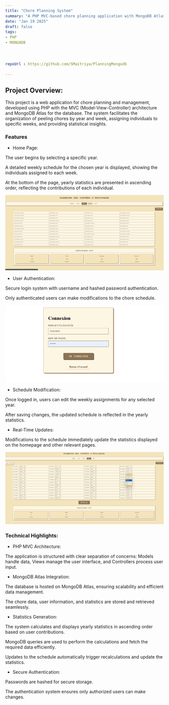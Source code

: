```yaml
---
title: "Chore Planning System"
summary: "A PHP MVC-based chore planning application with MongoDB Atlas integration"
date: "Jan 19 2025"
draft: false
tags:
- PHP
- MONGODB



repoUrl : https://github.com/SMaitriya/PlanningMongodb

---
```


## Project Overview:

This project is a web application for chore planning and management, developed using PHP with the MVC (Model-View-Controller) architecture and MongoDB Atlas for the database. The system facilitates the organization of peeling chores by year and week, assigning individuals to specific weeks, and providing statistical insights.



### Features

- Home Page:

The user begins by selecting a specific year.

A detailed weekly schedule for the chosen year is displayed, showing the individuals assigned to each week.

At the bottom of the page, yearly statistics are presented in ascending order, reflecting the contributions of each individual.

![home](https://raw.githubusercontent.com/SMaitriya/Portfolio/main/public/images/potato.php/home.png)


- User Authentication:

Secure login system with username and hashed password authentication.

Only authenticated users can make modifications to the chore schedule.


![connec](https://raw.githubusercontent.com/SMaitriya/Portfolio/main/public/images/potato.php/connexion.png)


- Schedule Modification:

Once logged in, users can edit the weekly assignments for any selected year.

After saving changes, the updated schedule is reflected in the yearly statistics.

- Real-Time Updates:

Modifications to the schedule immediately update the statistics displayed on the homepage and other relevant pages.


![mod](https://raw.githubusercontent.com/SMaitriya/Portfolio/main/public/images/potato.php/modifier.png)


### Technical Highlights:

- PHP MVC Architecture:

The application is structured with clear separation of concerns: Models handle data, Views manage the user interface, and Controllers process user input.

- MongoDB Atlas Integration:

The database is hosted on MongoDB Atlas, ensuring scalability and efficient data management.

The chore data, user information, and statistics are stored and retrieved seamlessly.

- Statistics Generation:

The system calculates and displays yearly statistics in ascending order based on user contributions.

MongoDB queries are used to perform the calculations and fetch the required data efficiently.

Updates to the schedule automatically trigger recalculations and update the statistics.

- Secure Authentication:

Passwords are hashed for secure storage.

The authentication system ensures only authorized users can make changes.


